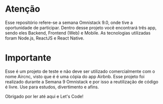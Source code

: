 # Atenção

Esse repositório refere-se a semana Omnistack 9.0, onde tive a oportunidade de participar.
Dentro desse projeto você encontrará três app, sendo eles Backend, Frontend (Web)  e Mobile.
As tecnologias utilizadas foram Node.js, ReactJS e React Native.

# Importante

Esse é um projeto de teste e não deve ser utilizado comercialmente com o nome Aircnc, visto que é é uma cópia do app Airbnb.
Esse projeto foi realizado durante a Semana 9 Omnistack e por isso a reutilização de código é livre. Use para estudos, divertimento e afins.

Obrigado por ler até aqui e Let's Code!
